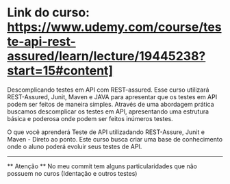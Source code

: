 # Link do curso: https://www.udemy.com/course/teste-api-rest-assured/learn/lecture/19445238?start=15#content]

Descomplicando testes em API com REST-assured.
Esse curso utilizará REST-Assured, Junit, Maven e JAVA para apresentar que os testes em API podem ser feitos de maneira simples. Através de uma abordagem prática buscamos descomplicar os testes em API, apresentando uma estrutura básica e poderosa onde podem ser feitos inúmeros testes.

O que você aprenderá
  Teste de API utilizadando REST-Assure, Junit e Maven - Direto ao ponto.
  Este curso busca criar uma base de conhecimento onde o aluno poderá evoluir seus testes de API.
  
  
  
  --------------------------------------------------------------------------------------------------------------------------------
  
  ** Atenção **
  No meu commit tem alguns particularidades que não possuem no curos (Identação e outros testes)
